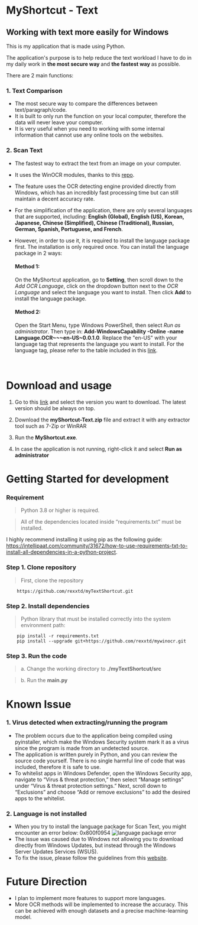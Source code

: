 # MyShortcut - Text

## Working with text more easily for Windows
This is my application that is made using Python.

The application's purpose is to help reduce the text workload I have to do in my daily work in <b> the most secure way </b> and <b> the fastest way </b> as possible.

There are 2 main functions:

### 1. Text Comparison
- The most secure way to compare the differences between text/paragraph/code.
- It is built to only run the function on your local computer, therefore the data will never leave your computer.
- It is very useful when you need to working with some internal information that cannot use any online tools on the websites.

### 2. Scan Text
- The fastest way to extract the text from an image on your computer.
- It uses the WinOCR modules, thanks to this [repo](https://github.com/GitHub30/winocr).
- The feature uses the OCR detecting engine provided directly from Windows, which has an incredibly fast processing time but can still maintain a decent accuracy rate.
- For the simplification of the application, there are only several languages that are supported, including: <b>English (Global), English (US), Korean, Japanese, Chinese (Simplified), Chinese (Traditional), Russian, German, Spanish, Portuguese, and French</b>.
- However, in order to use it, it is required to install the language package first. The installation is only required once. You can install the language package in 2 ways:

  #### <b>Method 1: </b>
  On the MyShortcut application, go to <b>Setting</b>, then scroll down to the <i>Add OCR Language</i>, click on the dropdown button next to the <i>OCR Language</i> and select the language you want to install. Then click <b>Add</b> to install the language package.

  #### <b>Method 2: </b>
  Open the Start Menu, type Windows PowerShell, then select <i>Run as administrator</i>. Then type in: <b>Add-WindowsCapability -Online -name Language.OCR~~~en-US~0.0.1.0</b>. Replace the "en-US" with your language tag that represents the language you want to install. For the language tag, please refer to the table included in this [link](https://learn.microsoft.com/en-us/windows-hardware/manufacture/desktop/available-language-packs-for-windows?view=windows-11).
<br>

# Download and usage
1. Go to this [link](https://github.com/rexxtd/myTextShortcut/releases) and select the version you want to download. The latest version should be always on top.

2. Download the <b>myShortcut-Text.zip</b> file and extract it with any extractor tool such as 7-Zip or WinRAR

3. Run the <b>MyShortcut.exe</b>. 

4. In case the application is not running, right-click it and select <b>Run as administrator</b>

# Getting Started for development

### Requirement
> Python 3.8 or higher is required.

> All of the dependencies located inside “requirements.txt” must be installed.

I highly recommend installing it using pip as the following guide: https://intellipaat.com/community/31672/how-to-use-requirements-txt-to-install-all-dependencies-in-a-python-project.

### Step 1. Clone repository
> First, clone the repository
        
        https://github.com/rexxtd/myTextShortcut.git
        

### Step 2. Install dependencies
> Python library that must be installed correctly into the system environment path:

        pip install -r requirements.txt
        pip install --upgrade git+https://github.com/rexxtd/mywinocr.git

### Step 3. Run the code
> a. Change the working directory to <b>./myTextShortcut/src</b>

> b. Run the <b>main.py</b>

# Known Issue

### 1. Virus detected when extracting/running the program
- The problem occurs due to the application being compiled using pyinstaller, which make the Windows Security system mark it as a virus since the program is made from an undetected source. 
- The application is written purely in Python, and you can review the source code yourself. There is no single harmful line of code that was included, therefore it is safe to use.
- To whitelist apps in Windows Defender, open the Windows Security app, navigate to “Virus & threat protection,” then select “Manage settings” under “Virus & threat protection settings.” Next, scroll down to “Exclusions” and choose “Add or remove exclusions” to add the desired apps to the whitelist.

### 2. Language is not installed
- When you try to install the language package for Scan Text, you might encounter an error below: 0x800f0954
![language package error](https://thesysadminchannel.com/wp-content/uploads/2020/08/Add-WindowsCapability-Name-RSAT-Error.png)
- The issue was caused due to Windows not allowing you to download directly from Windows Updates, but instead through the Windows Server Updates Services (WSUS).
- To fix the issue, please follow the guidelines from this [website](https://thesysadminchannel.com/solved-add-windowscapability-failed-error-code-0x800f0954-rsat-fix/).

# Future Direction
- I plan to implement more features to support more languages.
- More OCR methods will be implemented to increase the accuracy. This can be achieved with enough datasets and a precise machine-learning model.
